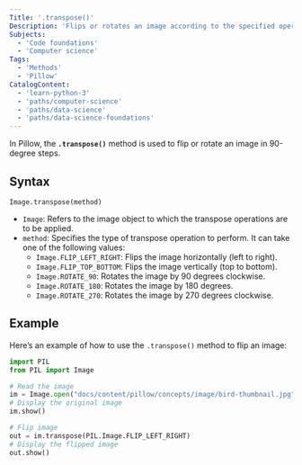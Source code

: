 ```yaml
---
Title: '.transpose()'
Description: 'Flips or rotates an image according to the specified operation.'
Subjects:
  - 'Code foundations'
  - 'Computer science'
Tags:
  - 'Methods'
  - 'Pillow'
CatalogContent:
  - 'learn-python-3'
  - 'paths/computer-science'
  - 'paths/data-science'
  - 'paths/data-science-foundations'
---
```


In Pillow, the **`.transpose()`** method is used to flip or rotate an image in 90-degree steps.

## Syntax

```pseudo
Image.transpose(method)
```

- `Image`: Refers to the image object to which the transpose operations are to be applied.
- `method`: Specifies the type of transpose operation to perform. It can take one of the following values:
  - `Image.FLIP_LEFT_RIGHT`: Flips the image horizontally (left to right).
  - `Image.FLIP_TOP_BOTTOM`: Flips the image vertically (top to bottom).
  - `Image.ROTATE_90`: Rotates the image by 90 degrees clockwise.
  - `Image.ROTATE_180`: Rotates the image by 180 degrees.
  - `Image.ROTATE_270`: Rotates the image by 270 degrees clockwise.

## Example

Here’s an example of how to use the `.transpose()` method to flip an image:

```py
import PIL
from PIL import Image

# Read the image
im = Image.open("docs/content/pillow/concepts/image/bird-thumbnail.jpg")
# Display the original image
im.show()

# Flip image
out = im.transpose(PIL.Image.FLIP_LEFT_RIGHT)
# Display the flipped image
out.show()
```
